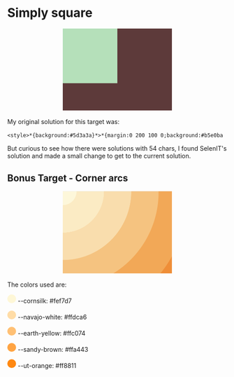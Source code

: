 # Simply square

<p align="center">
  <img src="../../assets/1/1.png" alt="Simply Square" width="250px" >
</p>

My original solution for this target was:

```
<style>*{background:#5d3a3a}*>*{margin:0 200 100 0;background:#b5e0ba
```
But curious to see how there were solutions with 54 chars, I found SelenIT's solution and made a small change to get to the current solution.

## Bonus Target - Corner arcs

<p align="center">
  <img src="../../assets/1/1s.png" alt="Corner arcs" width="250px" >
</p>

The colors used are: 

<span style="display:inline-block;background:#fef7d7;border-radius:50%;width:20px;height:20px;"></span> --cornsilk: #fef7d7

<span style="display:inline-block;background:#ffdca6;border-radius:50%;width:20px;height:20px;"></span> --navajo-white: #ffdca6

<span style="display:inline-block;background:#ffc074;border-radius:50%;width:20px;height:20px;"></span> --earth-yellow: #ffc074

<span style="display:inline-block;background:#ffa443;border-radius:50%;width:20px;height:20px;"></span> --sandy-brown: #ffa443

<span style="display:inline-block;background:#ff8811;border-radius:50%;width:20px;height:20px;"></span> --ut-orange: #ff8811








